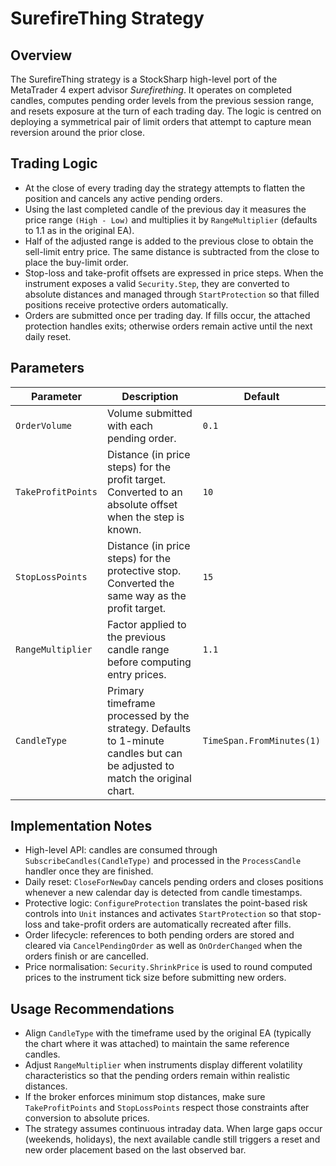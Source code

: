# SurefireThing Strategy

## Overview
The SurefireThing strategy is a StockSharp high-level port of the MetaTrader 4 expert advisor *Surefirething*. It operates on completed candles, computes pending order levels from the previous session range, and resets exposure at the turn of each trading day. The logic is centred on deploying a symmetrical pair of limit orders that attempt to capture mean reversion around the prior close.

## Trading Logic
- At the close of every trading day the strategy attempts to flatten the position and cancels any active pending orders.
- Using the last completed candle of the previous day it measures the price range `(High - Low)` and multiplies it by `RangeMultiplier` (defaults to 1.1 as in the original EA).
- Half of the adjusted range is added to the previous close to obtain the sell-limit entry price. The same distance is subtracted from the close to place the buy-limit order.
- Stop-loss and take-profit offsets are expressed in price steps. When the instrument exposes a valid `Security.Step`, they are converted to absolute distances and managed through `StartProtection` so that filled positions receive protective orders automatically.
- Orders are submitted once per trading day. If fills occur, the attached protection handles exits; otherwise orders remain active until the next daily reset.

## Parameters
| Parameter | Description | Default |
|-----------|-------------|---------|
| `OrderVolume` | Volume submitted with each pending order. | `0.1` |
| `TakeProfitPoints` | Distance (in price steps) for the profit target. Converted to an absolute offset when the step is known. | `10` |
| `StopLossPoints` | Distance (in price steps) for the protective stop. Converted the same way as the profit target. | `15` |
| `RangeMultiplier` | Factor applied to the previous candle range before computing entry prices. | `1.1` |
| `CandleType` | Primary timeframe processed by the strategy. Defaults to 1-minute candles but can be adjusted to match the original chart. | `TimeSpan.FromMinutes(1)` |

## Implementation Notes
- High-level API: candles are consumed through `SubscribeCandles(CandleType)` and processed in the `ProcessCandle` handler once they are finished.
- Daily reset: `CloseForNewDay` cancels pending orders and closes positions whenever a new calendar day is detected from candle timestamps.
- Protective logic: `ConfigureProtection` translates the point-based risk controls into `Unit` instances and activates `StartProtection` so that stop-loss and take-profit orders are automatically recreated after fills.
- Order lifecycle: references to both pending orders are stored and cleared via `CancelPendingOrder` as well as `OnOrderChanged` when the orders finish or are cancelled.
- Price normalisation: `Security.ShrinkPrice` is used to round computed prices to the instrument tick size before submitting new orders.

## Usage Recommendations
- Align `CandleType` with the timeframe used by the original EA (typically the chart where it was attached) to maintain the same reference candles.
- Adjust `RangeMultiplier` when instruments display different volatility characteristics so that the pending orders remain within realistic distances.
- If the broker enforces minimum stop distances, make sure `TakeProfitPoints` and `StopLossPoints` respect those constraints after conversion to absolute prices.
- The strategy assumes continuous intraday data. When large gaps occur (weekends, holidays), the next available candle still triggers a reset and new order placement based on the last observed bar.
